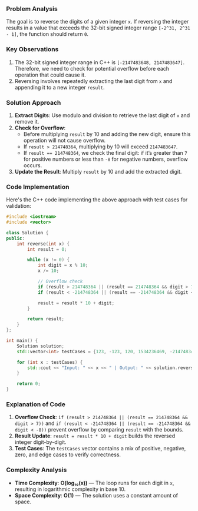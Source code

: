 ### Problem Analysis

The goal is to reverse the digits of a given integer `x`. If reversing the integer results in a value that exceeds the 32-bit signed integer range `[-2^31, 2^31 - 1]`, the function should return `0`.

### Key Observations

1. The 32-bit signed integer range in C++ is `[-2147483648, 2147483647]`. Therefore, we need to check for potential overflow before each operation that could cause it.
2. Reversing involves repeatedly extracting the last digit from `x` and appending it to a new integer `result`.

### Solution Approach

1. **Extract Digits**: Use modulo and division to retrieve the last digit of `x` and remove it.
2. **Check for Overflow**:
   - Before multiplying `result` by 10 and adding the new digit, ensure this operation will not cause overflow.
   - If `result > 214748364`, multiplying by 10 will exceed `2147483647`.
   - If `result == 214748364`, we check the final digit: if it’s greater than `7` for positive numbers or less than `-8` for negative numbers, overflow occurs.
3. **Update the Result**: Multiply `result` by 10 and add the extracted digit.

### Code Implementation

Here's the C++ code implementing the above approach with test cases for validation:

```cpp
#include <iostream>
#include <vector>

class Solution {
public:
    int reverse(int x) {
        int result = 0;

        while (x != 0) {
            int digit = x % 10;
            x /= 10;

            // Overflow check
            if (result > 214748364 || (result == 214748364 && digit > 7)) return 0;
            if (result < -214748364 || (result == -214748364 && digit < -8)) return 0;

            result = result * 10 + digit;
        }

        return result;
    }
};

int main() {
    Solution solution;
    std::vector<int> testCases = {123, -123, 120, 1534236469, -2147483412};

    for (int x : testCases) {
        std::cout << "Input: " << x << " | Output: " << solution.reverse(x) << std::endl;
    }

    return 0;
}
```

### Explanation of Code

1. **Overflow Check**: `if (result > 214748364 || (result == 214748364 && digit > 7))` and `if (result < -214748364 || (result == -214748364 && digit < -8))` prevent overflow by comparing `result` with the bounds.
2. **Result Update**: `result = result * 10 + digit` builds the reversed integer digit-by-digit.
3. **Test Cases**: The `testCases` vector contains a mix of positive, negative, zero, and edge cases to verify correctness.

### Complexity Analysis

- **Time Complexity**: **O(log₁₀(x))** — The loop runs for each digit in `x`, resulting in logarithmic complexity in base 10.
- **Space Complexity**: **O(1)** — The solution uses a constant amount of space.
